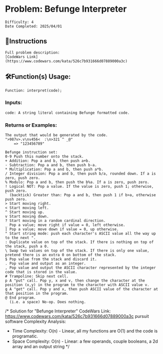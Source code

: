 # Problem: Befunge Interpreter
	Difficulty: 4
	Date Completed: 2025/04/01

## 📜Instructions
	Full problem description:
	[CodeWars Link](https://www.codewars.com/kata/526c7b931666d07889000a3c)

## 🛠Function(s) Usage:
	Function: interpret(code);

### Inputs:
	code: A string literal containing Befunge formatted code.

### Returns or Examples:
    The output that would be generated by the code.
	">987v>.v\nv456<  :\n>321 ^ _@"
		=> "123456789"

	Befunge instruction set:
	0-9 Push this number onto the stack.
	+ Addition: Pop a and b, then push a+b.
	- Subtraction: Pop a and b, then push b-a.
	* Multiplication: Pop a and b, then push a*b.
	/ Integer division: Pop a and b, then push b/a, rounded down. If a is zero, push zero.
	% Modulo: Pop a and b, then push the b%a. If a is zero, push zero.
	! Logical NOT: Pop a value. If the value is zero, push 1; otherwise, push zero.
	` (backtick) Greater than: Pop a and b, then push 1 if b>a, otherwise push zero.
	> Start moving right.
	< Start moving left.
	^ Start moving up.
	v Start moving down.
	? Start moving in a random cardinal direction.
	_ Pop a value; move right if value = 0, left otherwise.
	| Pop a value; move down if value = 0, up otherwise.
	" Start string mode: push each character's ASCII value all the way up to the next ".
	: Duplicate value on top of the stack. If there is nothing on top of the stack, push a 0.
	\ Swap two values on top of the stack. If there is only one value, pretend there is an extra 0 on bottom of the stack.
	$ Pop value from the stack and discard it.
	. Pop value and output as an integer.
	, Pop value and output the ASCII character represented by the integer code that is stored in the value.
	# Trampoline: Skip next cell.
	p A "put" call. Pop y, x and v, then change the character at the position (x,y) in the program to the character with ASCII value v.
	g A "get" call. Pop y and x, then push ASCII value of the character at that position in the program.
	@ End program.
	  (i.e. a space) No-op. Does nothing.

/*
  Solution for "Befunge Interpreter"
  CodeWars Link: https://www.codewars.com/kata/526c7b931666d07889000a3c
pursuit software
  Complexity Analysis:
  - Time Complexity: O(n) - Linear, all my functions are O(1) and the code is programatic.
  - Space Complexity: O(n) - Linear: a few operands, couple booleans, a 2d array and an output string
*/

